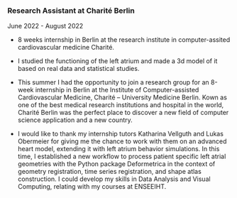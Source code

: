 ### Research Assistant at Charité Berlin
June 2022 - August 2022

- 8 weeks internship in Berlin at the research institute in computer-assited cardiovascular medicine Charité.
- I studied the functioning of the left atrium and made a 3d model of it based on real data and statistical studies.

- This summer I had the opportunity to join a research group for an 8-week internship in Berlin at the Institute of Computer-assisted Cardiovascular Medicine, Charité – University Medicine Berlin.
Kown as one of the best medical research institutions and hospital in the world, Charité Berlin was the perfect place to discover a new field of computer science application and a new country.

- I would like to thank my internship tutors Katharina Vellguth and Lukas Obermeier for giving me the chance to work with them on an advanced heart model, extending it with left atrium behavior simulations.
In this time, I established a new workflow to process patient specific left atrial geometries with the Python package Deformetrica in the context of geometry registration, time series registration, and shape atlas construction.  I could develop my skills in Data Analysis and Visual Computing, relating with my courses at ENSEEIHT.
